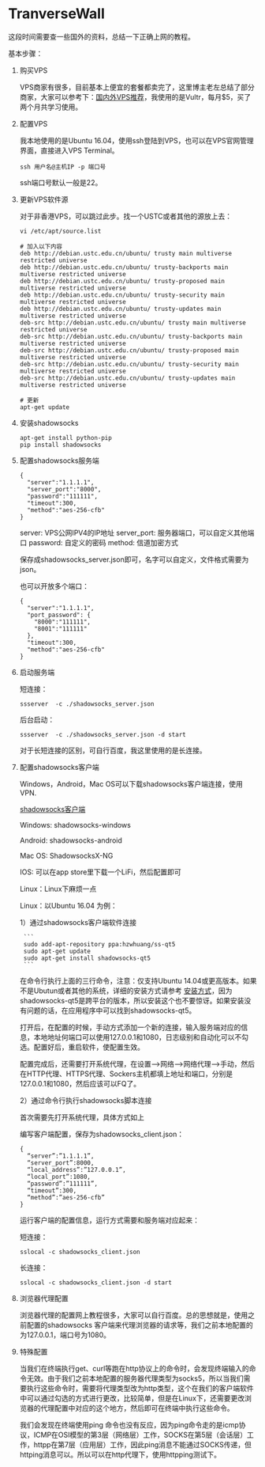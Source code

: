 # TranverseWall

这段时间需要查一些国外的资料，总结一下正确上网的教程。


基本步骤：

1. 购买VPS

    VPS商家有很多，目前基本上便宜的套餐都卖完了，这里博主老左总结了部分商家，大家可以参考下：[国内外VPS推荐](http://www.laozuo.org/myvps)，我使用的是Vultr，每月$5，买了两个月共学习使用。

2. 配置VPS

    我本地使用的是Ubuntu 16.04，使用ssh登陆到VPS，也可以在VPS官网管理界面，直接进入VPS Terminal。
    ```
    ssh 用户名@主机IP -p 端口号
    ```

    ssh端口号默认一般是22。

3. 更新VPS软件源

    对于非香港VPS，可以跳过此步。找一个USTC或者其他的源放上去：
    ```
    vi /etc/apt/source.list
    
    # 加入以下内容
    deb http://debian.ustc.edu.cn/ubuntu/ trusty main multiverse restricted universe 
    deb http://debian.ustc.edu.cn/ubuntu/ trusty-backports main multiverse restricted universe 
    deb http://debian.ustc.edu.cn/ubuntu/ trusty-proposed main multiverse restricted universe 
    deb http://debian.ustc.edu.cn/ubuntu/ trusty-security main multiverse restricted universe 
    deb http://debian.ustc.edu.cn/ubuntu/ trusty-updates main multiverse restricted universe 
    deb-src http://debian.ustc.edu.cn/ubuntu/ trusty main multiverse restricted universe 
    deb-src http://debian.ustc.edu.cn/ubuntu/ trusty-backports main multiverse restricted universe 
    deb-src http://debian.ustc.edu.cn/ubuntu/ trusty-proposed main multiverse restricted universe 
    deb-src http://debian.ustc.edu.cn/ubuntu/ trusty-security main multiverse restricted universe 
    deb-src http://debian.ustc.edu.cn/ubuntu/ trusty-updates main multiverse restricted universe

    # 更新
    apt-get update

    ```
    
4. 安装shadowsocks

    ```
    apt-get install python-pip
    pip install shadowsocks
    ```

5. 配置shadowsocks服务端

    ```
    {
      "server":"1.1.1.1",
      "server_port":"8000",
      "password":"111111",
      "timeout":300,
      "method":"aes-256-cfb"
    }
    ```
    server: VPS公网IPV4的IP地址 
    server_port: 服务器端口，可以自定义其他端口
    password: 自定义的密码 
    method: 信道加密方式

    保存成shadowsocks_server.json即可，名字可以自定义，文件格式需要为json。

    也可以开放多个端口：
    ```
    {
      "server":"1.1.1.1",
      "port_password": {
        "8000":"111111",
        "8001":"111111"
      },
      "timeout":300,
      "method":"aes-256-cfb"
    }
    ```
    
6. 启动服务端

      短连接：
      ```
      ssserver  -c ./shadowsocks_server.json
      ```
      
      后台启动：
      ```
      ssserver  -c ./shadowsocks_server.json -d start
      ```
      对于长短连接的区别，可自行百度，我这里使用的是长连接。
 
7. 配置shadowsocks客户端

    Windows，Android，Mac OS可以下载shadowsocks客户端连接，使用VPN. 

    [shadowsocks客户端](https://github.com/shadowsocks/)

    Windows: shadowsocks-windows

    Android: shadowsocks-android

    Mac OS: ShadowsocksX-NG

    IOS: 可以在app store里下载一个LiFi，然后配置即可

    Linux：Linux下麻烦一点


    Linux：以Ubuntu 16.04 为例：

      1）通过shadowsocks客户端软件连接

        ```
        sudo add-apt-repository ppa:hzwhuang/ss-qt5
        sudo apt-get update
        sudo apt-get install shadowsocks-qt5
        ```
        
    在命令行执行上面的三行命令，注意：仅支持Ubuntu 14.04或更高版本。如果不是Ubutun或者其他的系统，详细的安装方式请参考 [安装方式](https://github.com/shadowsocks/shadowsocks-qt5/wiki/%E5%AE%89%E8%A3%85%E6%8C%87%E5%8D%97)，因为shadowsocks-qt5是跨平台的版本，所以安装这个也不要惊讶。如果安装没有问题的话，在应用程序中可以找到shadowsocks-qt5。

    打开后，在配置的时候，手动方式添加一个新的连接，输入服务端对应的信息，本地地址何端口可以使用127.0.0.1和1080，日志级别和自动化可以不勾选。配置好后，重启软件，使配置生效。

    配置完成后，还需要打开系统代理，在设置-->网络-->网络代理-->手动，然后在HTTP代理、HTTPS代理、Sockers主机都填上地址和端口，分别是127.0.0.1和1080，然后应该可以FQ了。

      2）通过命令行执行shadowsocks脚本连接

      首次需要先打开系统代理，具体方式如上

      编写客户端配置，保存为shadowsocks_client.json：
      ```
      { 
        “server”:”1.1.1.1”, 
        “server_port”:8000, 
        “local_address”:”127.0.0.1”, 
        “local_port”:1080, 
        “password”:”111111”, 
        “timeout”:300, 
        “method”:”aes-256-cfb” 
      } 
      ```
      
      运行客户端的配置信息，运行方式需要和服务端对应起来：

      短连接：
      ```
      sslocal -c shadowsocks_client.json
      ```
      长连接：
      ```
      sslocal -c shadowsocks_client.json -d start
      ```
      
8. 浏览器代理配置

    浏览器代理的配置网上教程很多，大家可以自行百度。总的思想就是，使用之前配置的shadowsocks 客户端来代理浏览器的请求等，我们之前本地配置的为127.0.0.1，端口号为1080。



9. 特殊配置

    当我们在终端执行get、curl等跑在http协议上的命令时，会发现终端输入的命令无效。由于我们之前本地配置的服务器代理类型为socks5，所以当我们需要执行这些命令时，需要将代理类型改为http类型，这个在我们的客户端软件中可以通过勾选的方式进行更改，比较简单，但是在Linux下，还需要更改浏览器的代理配置中对应的这个地方，然后即可在终端中执行这些命令。

    我们会发现在终端使用ping 命令也没有反应，因为ping命令走的是icmp协议，ICMP在OSI模型的第3层（网络层）工作，SOCKS在第5层（会话层）工作，httpp在第7层（应用层）工作，因此ping消息不能通过SOCKS传递，但httping消息可以。所以可以在http代理下，使用httpping测试下。
